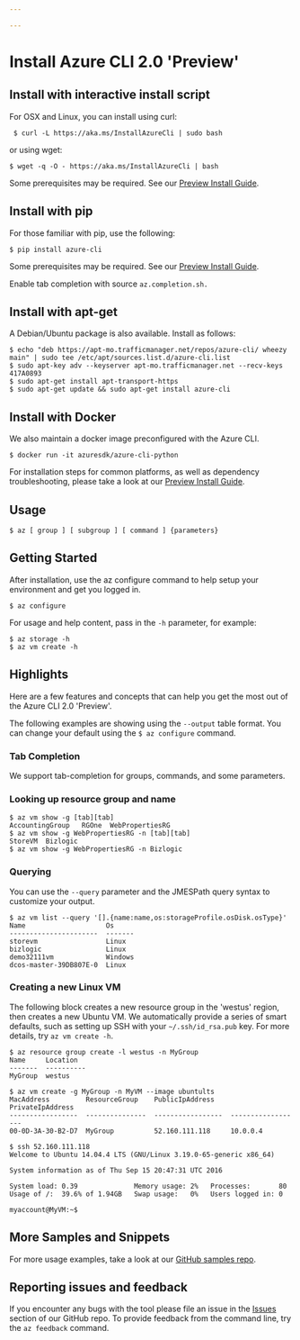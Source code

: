 ```yaml
---

---
```


# Install Azure CLI 2.0 'Preview'


## Install with interactive install script

For OSX and Linux, you can install using curl:

```command
 $ curl -L https://aka.ms/InstallAzureCli | sudo bash 
```

or using wget:

```command
$ wget -q -O - https://aka.ms/InstallAzureCli | bash
```

Some prerequisites may be required. See our [Preview Install Guide](https://github.com/Azure/azure-cli/blob/master/doc/preview_install_guide.md).

## Install with pip

For those familiar with pip, use the following:

```command
$ pip install azure-cli
```

Some prerequisites may be required. See our [Preview Install Guide](https://github.com/Azure/azure-cli/blob/master/doc/preview_install_guide.md).

Enable tab completion with source `az.completion.sh.`

## Install with apt-get

A Debian/Ubuntu package is also available. Install as follows:

```command
$ echo "deb https://apt-mo.trafficmanager.net/repos/azure-cli/ wheezy main" | sudo tee /etc/apt/sources.list.d/azure-cli.list
$ sudo apt-key adv --keyserver apt-mo.trafficmanager.net --recv-keys 417A0893
$ sudo apt-get install apt-transport-https
$ sudo apt-get update && sudo apt-get install azure-cli
```

## Install with Docker

We also maintain a docker image preconfigured with the Azure CLI.

```command
$ docker run -it azuresdk/azure-cli-python
```

For installation steps for common platforms, as well as dependency troubleshooting, please take a look at our [Preview Install Guide](https://github.com/Azure/azure-cli/blob/master/doc/preview_install_guide.md).

## Usage

`$ az [ group ] [ subgroup ] [ command ] {parameters}`

## Getting Started

After installation, use the az configure command to help setup your environment and get you logged in.

```command
$ az configure
```

For usage and help content, pass in the `-h` parameter, for example:

```command
$ az storage -h
$ az vm create -h
```

## Highlights
Here are a few features and concepts that can help you get the most out of the Azure CLI 2.0 'Preview'.
 
The following examples are showing using the `--output` table format. You can change your default using the `$ az configure` command.

### Tab Completion

We support tab-completion for groups, commands, and some parameters.

### Looking up resource group and name

```command
$ az vm show -g [tab][tab]
AccountingGroup   RGOne  WebPropertiesRG
$ az vm show -g WebPropertiesRG -n [tab][tab]
StoreVM  Bizlogic
$ az vm show -g WebPropertiesRG -n Bizlogic
```

### Querying

You can use the `--query` parameter and the JMESPath query syntax to customize your output.

```command
$ az vm list --query '[].{name:name,os:storageProfile.osDisk.osType}'
Name                    Os
----------------------  -------
storevm                 Linux
bizlogic                Linux
demo32111vm             Windows
dcos-master-39DB807E-0  Linux
```

### Creating a new Linux VM

The following block creates a new resource group in the 'westus' region, then creates a new Ubuntu VM. We automatically provide a series of smart defaults, such as setting up SSH with your `~/.ssh/id_rsa.pub` key. For more details, try `az vm create -h`.

```command
$ az resource group create -l westus -n MyGroup
Name     Location
-------  ----------
MyGroup  westus

$ az vm create -g MyGroup -n MyVM --image ubuntults
MacAddress         ResourceGroup    PublicIpAddress    PrivateIpAddress
-----------------  ---------------  -----------------  ------------------
00-0D-3A-30-B2-D7  MyGroup          52.160.111.118     10.0.0.4

$ ssh 52.160.111.118
Welcome to Ubuntu 14.04.4 LTS (GNU/Linux 3.19.0-65-generic x86_64)

System information as of Thu Sep 15 20:47:31 UTC 2016

System load: 0.39              Memory usage: 2%   Processes:       80
Usage of /:  39.6% of 1.94GB   Swap usage:   0%   Users logged in: 0

myaccount@MyVM:~$
```

## More Samples and Snippets
For more usage examples, take a look at our [GitHub samples repo](http://github.com/Azure/azure-cli-samples).

## Reporting issues and feedback
If you encounter any bugs with the tool please file an issue in the [Issues](https://github.com/Azure/azure-cli/issues) section of our GitHub repo.
To provide feedback from the command line, try the `az feedback` command.